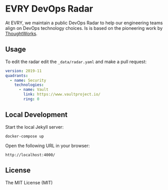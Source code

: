 # EVRY DevOps Radar

At EVRY, we maintain a public DevOps Radar to help our engineering teams align
on DevOps technology choices. Is is based on the pioneering work by
[ThoughtWorks](https://www.thoughtworks.com/radar).

## Usage

To edit the radar edit the `_data/radar.yaml` and make a pull request:

```yaml
version: 2019-11
quadrants:
  - name: Security
    technologies:
      - name: Vault
        link: https://www.vaultproject.io/
        ring: 0
```

## Local Development

Start the local Jekyll server:

```
docker-compose up
```

Open the following URL in your browser:

```
http://localhost:4000/
```

## License

The MIT License (MIT)
